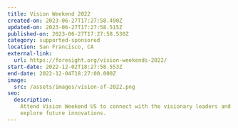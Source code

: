 ```yaml
---
title: Vision Weekend 2022
created-on: 2023-06-27T17:27:58.490Z
updated-on: 2023-06-27T17:27:58.515Z
published-on: 2023-06-27T17:27:58.530Z
category: supported-sponsored
location: San Francisco, CA
external-link:
  url: https://foresight.org/vision-weekends-2022/
start-date: 2022-12-02T18:27:58.553Z
end-date: 2022-12-04T18:27:00.000Z
image:
  src: /assets/images/vision-sf-2022.png
seo:
  description:
    Attend Vision Weekend US to connect with the visionary leaders and
    explore future innovations.
---
```

